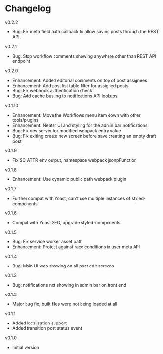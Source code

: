 Changelog
=========

v0.2.2

- Bug: Fix meta field auth callback to allow saving posts through the REST API.
  
v0.2.1

- Bug: Stop workflow comments showing anywhere other than REST API endpoint

v0.2.0

- Enhancement: Added editorial comments on top of post assignees
- Enhancement: Add post list table filter for assigned posts
- Bug: Fix webhook authentication check
- Bug: Add cache busting to notifications API lookups

v0.1.10

- Enhancement: Move the Workflows menu item down with other tools/plugins
- Enhancement: Neater UI and styling for the admin bar notifications.
- Bug: Fix dev server for modified webpack entry value
- Bug: Fix exiting create new screen before save creating an empty draft post

v0.1.9

- Fix SC_ATTR env output, namespace webpack jsonpFunction

v0.1.8

- Enhancement: Use dynamic public path webpack plugin

v0.1.7

- Further compat with Yoast, can't use multiple instances of styled-components

v0.1.6

- Compat with Yoast SEO, upgrade styled-components

v0.1.5

- Bug: Fix service worker asset path
- Enhancement: Protect against race conditions in user meta API

v0.1.4

- Bug: Main UI was showing on all post edit screens

v0.1.3

- Bug: notifications not showing in admin bar on front end

v0.1.2

- Major bug fix, built files were not being loaded at all

v0.1.1

- Added localisation support
- Added transition post status event

v0.1.0

- Initial version
